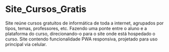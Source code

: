 # Site_Cursos_Gratis
Site reúne cursos gratuitos de informática de toda a internet, agrupados por tipos, temas, professores, etc. Fazendo uma ponte entre o aluno e a plataforma do curso, direcionando-o para o site onde está hospedado o curso. Site contendo funcionalidade PWA responsiva, projetado para uso principal via celular.
